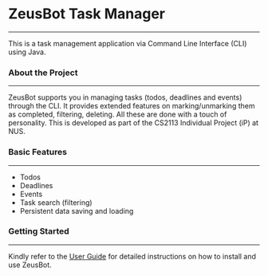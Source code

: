 # ZeusBot Task Manager

--------------------------------------------------------------------------------------------------------------------
This is a task management application via Command Line Interface (CLI) using Java.

### About the Project

--------------------------------------------------------------------------------------------------------------------
ZeusBot supports you in managing tasks (todos, deadlines and events) through the CLI. It provides extended features on marking/unmarking them as completed, filtering, deleting. All these are done with a touch of personality. This is developed as part of the CS2113 Individual Project (iP) at NUS.

### Basic Features

--------------------------------------------------------------------------------------------------------------------
* Todos
* Deadlines
* Events
* Task search (filtering)
* Persistent data saving and loading

### Getting Started

--------------------------------------------------------------------------------------------------------------------
Kindly refer to the [User Guide](https://asytrix99.github.io/ip/) for detailed instructions on how to install and use ZeusBot.
